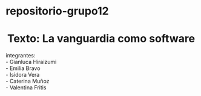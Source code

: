 # repositorio-grupo12
<h1 align= "center">Texto: La vanguardia como software</h1>
integrantes:<br>
- Gianluca Hiraizumi<br>
- Emilia Bravo<br>
- Isidora Vera <br>
- Caterina Muñoz<br>
- Valentina Fritis<br>

